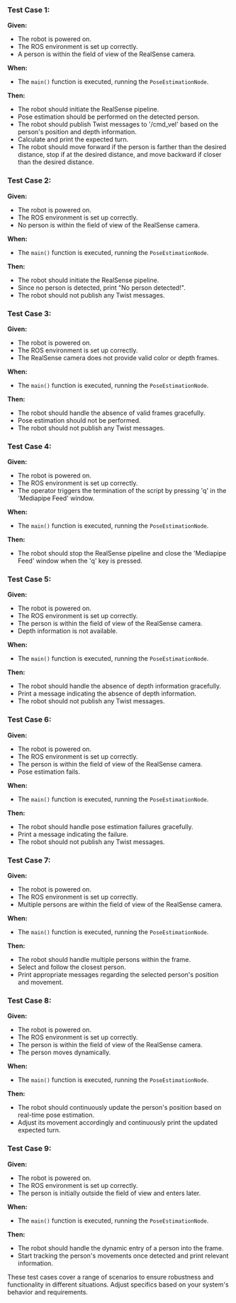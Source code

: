 ### Test Case 1:

**Given:**
- The robot is powered on.
- The ROS environment is set up correctly.
- A person is within the field of view of the RealSense camera.

**When:**
- The `main()` function is executed, running the `PoseEstimationNode`.

**Then:**
- The robot should initiate the RealSense pipeline.
- Pose estimation should be performed on the detected person.
- The robot should publish Twist messages to '/cmd_vel' based on the person's position and depth information.
- Calculate and print the expected turn.
- The robot should move forward if the person is farther than the desired distance, stop if at the desired distance, and move backward if closer than the desired distance.

### Test Case 2:

**Given:**
- The robot is powered on.
- The ROS environment is set up correctly.
- No person is within the field of view of the RealSense camera.

**When:**
- The `main()` function is executed, running the `PoseEstimationNode`.

**Then:**
- The robot should initiate the RealSense pipeline.
- Since no person is detected, print "No person detected!".
- The robot should not publish any Twist messages.

### Test Case 3:

**Given:**
- The robot is powered on.
- The ROS environment is set up correctly.
- The RealSense camera does not provide valid color or depth frames.

**When:**
- The `main()` function is executed, running the `PoseEstimationNode`.

**Then:**
- The robot should handle the absence of valid frames gracefully.
- Pose estimation should not be performed.
- The robot should not publish any Twist messages.

### Test Case 4:

**Given:**
- The robot is powered on.
- The ROS environment is set up correctly.
- The operator triggers the termination of the script by pressing 'q' in the 'Mediapipe Feed' window.

**When:**
- The `main()` function is executed, running the `PoseEstimationNode`.

**Then:**
- The robot should stop the RealSense pipeline and close the 'Mediapipe Feed' window when the 'q' key is pressed.

### Test Case 5:

**Given:**
- The robot is powered on.
- The ROS environment is set up correctly.
- The person is within the field of view of the RealSense camera.
- Depth information is not available.

**When:**
- The `main()` function is executed, running the `PoseEstimationNode`.

**Then:**
- The robot should handle the absence of depth information gracefully.
- Print a message indicating the absence of depth information.
- The robot should not publish any Twist messages.

### Test Case 6:

**Given:**
- The robot is powered on.
- The ROS environment is set up correctly.
- The person is within the field of view of the RealSense camera.
- Pose estimation fails.

**When:**
- The `main()` function is executed, running the `PoseEstimationNode`.

**Then:**
- The robot should handle pose estimation failures gracefully.
- Print a message indicating the failure.
- The robot should not publish any Twist messages.

### Test Case 7:

**Given:**
- The robot is powered on.
- The ROS environment is set up correctly.
- Multiple persons are within the field of view of the RealSense camera.

**When:**
- The `main()` function is executed, running the `PoseEstimationNode`.

**Then:**
- The robot should handle multiple persons within the frame.
- Select and follow the closest person.
- Print appropriate messages regarding the selected person's position and movement.

### Test Case 8:

**Given:**
- The robot is powered on.
- The ROS environment is set up correctly.
- The person is within the field of view of the RealSense camera.
- The person moves dynamically.

**When:**
- The `main()` function is executed, running the `PoseEstimationNode`.

**Then:**
- The robot should continuously update the person's position based on real-time pose estimation.
- Adjust its movement accordingly and continuously print the updated expected turn.

### Test Case 9:

**Given:**
- The robot is powered on.
- The ROS environment is set up correctly.
- The person is initially outside the field of view and enters later.

**When:**
- The `main()` function is executed, running the `PoseEstimationNode`.

**Then:**
- The robot should handle the dynamic entry of a person into the frame.
- Start tracking the person's movements once detected and print relevant information.

These test cases cover a range of scenarios to ensure robustness and functionality in different situations. Adjust specifics based on your system's behavior and requirements.
